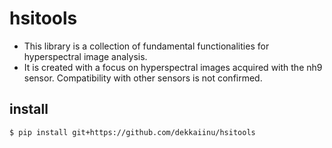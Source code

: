 # hsitools

- This library is a collection of fundamental functionalities for hyperspectral image analysis.
- It is created with a focus on hyperspectral images acquired with the nh9 sensor. Compatibility with other sensors is not confirmed.

## install
```
$ pip install git+https://github.com/dekkaiinu/hsitools
```
